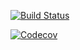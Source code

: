 [![Build Status](https://dev.azure.com/langsamu/PrimeMultiplication/_apis/build/status/Build?branchName=master)](https://dev.azure.com/langsamu/PrimeMultiplication/_build?definitionId=21)

[![Codecov](https://codecov.io/gh/langsamu/PrimeMultiplication/branch/master/graph/badge.svg)](https://codecov.io/gh/langsamu/PrimeMultiplication)
